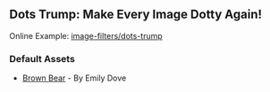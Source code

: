 ## Dots Trump: Make Every Image Dotty Again!

Online Example: [image-filters/dots-trump](https://sunebear.github.io/SB-Backgrounds/image-filters/dots-trump)

### Default Assets
- [Brown Bear](https://dribbble.com/shots/3108648-Brown-Bear) - By Emily Dove
